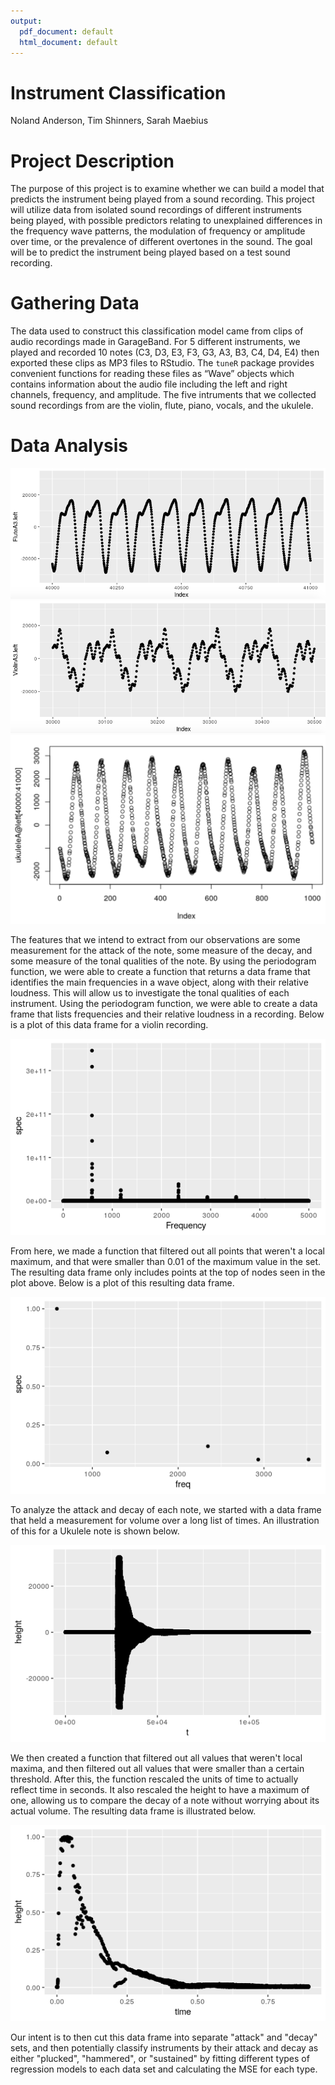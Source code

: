 ```yaml
---
output:
  pdf_document: default
  html_document: default
---
```

Instrument Classification
================
Noland Anderson, Tim Shinners, Sarah Maebius

Project Description
===================

The purpose of this project is to examine whether we can build a model that predicts the instrument being played from a sound recording. This project will utilize data from isolated sound recordings of different instruments being played, with possible predictors relating to unexplained differences in the frequency wave patterns, the modulation of frequency or amplitude over time, or the prevalence of different overtones in the sound. The goal will be to predict the instrument being played based on a test sound recording.

Gathering Data
==============

The data used to construct this classification model came from clips of audio recordings made in GarageBand. For 5 different instruments, we played and recorded 10 notes (C3, D3, E3, F3, G3, A3, B3, C4, D4, E4) then exported these clips as MP3 files to RStudio. The `tuneR` package provides convenient functions for reading these files as “Wave” objects which contains information about the audio file including the left and right channels, frequency, and amplitude. The five intruments that we collected sound recordings from are the violin, flute, piano, vocals, and the ukulele.

Data Analysis
=============

![](images/flute.png) ![](images/violin.png) ![](images/ukulele.png)


  The features that we intend to extract from our observations are some measurement for the attack of the note, some measure of the decay, and some measure of the tonal qualities of the note. By using the periodogram function, we were able to create a function that returns a data frame that identifies the main frequencies in a wave object, along with their relative loudness. This will allow us to investigate the tonal qualities of each instrument. Using the periodogram function, we were able to create a data frame that lists frequencies and their relative loudness in a recording. Below is a plot of this data frame for a violin recording. 
  
  ![](images/PeriodogramViolin.png)
  
  From here, we made a function that filtered out all points that weren't a local maximum, and that were smaller than 0.01 of the maximum value in the set. The resulting data frame only includes points at the top of nodes seen in the plot above. Below is a plot of this resulting data frame. 

  ![](images/MainFrequencies.png)
  
  To analyze the attack and decay of each note, we started with a data frame that held a measurement for volume over a long list of times. An illustration of this for a Ukulele note is shown below. 
  
  ![](images/UkuleleNote.png)
  
  We then created a function that filtered out all values that weren't local maxima, and then filtered out all values that were smaller than a certain threshold. After this, the function rescaled the units of time to actually reflect time in seconds. It also rescaled the height to have a maximum of one, allowing us to compare the decay of a note without worrying about its actual volume. The resulting data frame is illustrated below. 

  ![](images/localMaxima.png)
  
  Our intent is to then cut this data frame into separate "attack" and "decay" sets, and then potentially classify instruments by their attack and decay as either "plucked", "hammered", or "sustained" by fitting different types of regression models to each data set and calculating the MSE for each type. 
